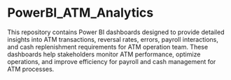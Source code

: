 # PowerBI_ATM_Analytics

This repository contains Power BI dashboards designed to provide detailed insights into ATM transactions, reversal rates, errors, payroll interactions, and cash replenishment requirements for ATM operation team. These dashboards help stakeholders monitor ATM performance, optimize operations, and improve efficiency for payroll and cash management for ATM processes.
